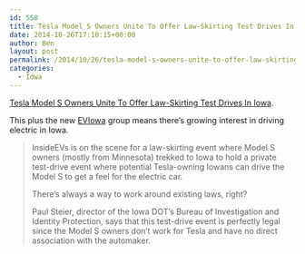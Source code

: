 ```yaml
---
id: 558
title: Tesla Model S Owners Unite To Offer Law-Skirting Test Drives In Iowa
date: 2014-10-26T17:10:15+00:00
author: Ben
layout: post
permalink: /2014/10/26/tesla-model-s-owners-unite-to-offer-law-skirting-test-drives-in-iowa-2/
categories:
  - Iowa
---
```

[Tesla Model S Owners Unite To Offer Law-Skirting Test Drives In Iowa](http://insideevs.com/tesla-model-s-owners-unite-offer-law-skirting-test-drives-iowa/).

This plus the new <a href="http://www.eviowa.info" target="_blank">EVIowa</a> group means there&#8217;s growing interest in driving electric in Iowa.

> InsideEVs is on the scene for a law-skirting event where Model S owners (mostly from Minnesota) trekked to Iowa to hold a private test-drive event where potential Tesla-owning Iowans can drive the Model S to get a feel for the electric car.
> 
> There’s always a way to work around existing laws, right?
> 
> Paul Steier, director of the Iowa DOT’s Bureau of Investigation and Identity Protection, says that this test-drive event is perfectly legal since the Model S owners don’t work for Tesla and have no direct association with the automaker.